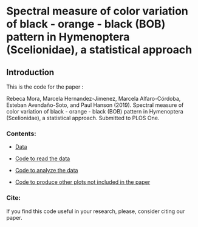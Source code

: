 # Spectral measure of color variation of black - orange - black (BOB) pattern in Hymenoptera (Scelionidae), a statistical approach

## Introduction

This is the code for the paper :

Rebeca Mora, Marcela Hernandez-Jimenez, Marcela Alfaro-Córdoba, Esteban Avendaño-Soto, and Paul Hanson (2019). Spectral measure of color variation of black - orange - black (BOB) pattern in Hymenoptera (Scelionidae), a statistical approach. Submitted to PLOS One.

### Contents:

* [Data](https://github.com/malfaro2/Mora_et_al/tree/master/Datos_April)

* [Code to read the data](https://github.com/malfaro2/Mora_et_al/blob/master/01_read_data.R)

* [Code to analyze the data](https://github.com/malfaro2/Mora_et_al/blob/master/02_code_analysis.R)

* [Code to produce other plots not included in the paper](https://github.com/malfaro2/Mora_et_al/blob/master/03_code_extraplots.R)

### Cite:

If you find this code useful in your research, please, consider citing our paper.
